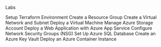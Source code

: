 
Labs

Setup Terraform Environment
Create a Resource Group
Create a Virtual Network and Subnet
Deploy a Virtual Machine
Manage Azure Storage Account
Deploy a Web Application with Azure App Service
Configure Network Security Groups (NSG)
Set Up Azure SQL Database
Create an Azure Key Vault
Deploy an Azure Container Instance
